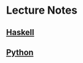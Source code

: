 # Lecture Notes


## [Haskell](https://github.com/MarkShinozaki/CPTS355-ProgramLanguageDesign/tree/Lecture-Notes/HASKELL)














## [Python](https://github.com/MarkShinozaki/CPTS355-ProgramLanguageDesign/tree/Lecture-Notes/PYTHON)











